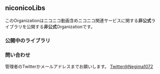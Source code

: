 ## niconicoLibs
このOrganizationはニコニコ動画含めニコニコ関連サービスに関する**非公式**ライブラリを公開する**非公式**Organizationです。

### 公開中のライブラリ


### 問い合わせ
管理者のTwitterかメールアドレスまでお願いします。
[Twitter@Negima1072](https://twitter.com/Negima1072)
